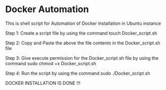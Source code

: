 # Docker Automation

This is shell script for Automation of Docker installation in Ubuntu instance

Step 1: Create a script file by using the command touch Docker_script.sh

Step 2: Copy and Paste the above the file contents in the Docker_script.sh file

Step 3: Give execute permission for the Docker_script.sh file by using the command sudo chmod +x Docker_script.sh

Step 4: Run the script by using the command sudo ./Docker_script.sh

DOCKER INSTALLATION IS DONE !!!
